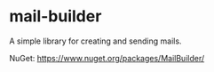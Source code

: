 # mail-builder
A simple library for creating and sending mails. 

NuGet: https://www.nuget.org/packages/MailBuilder/
